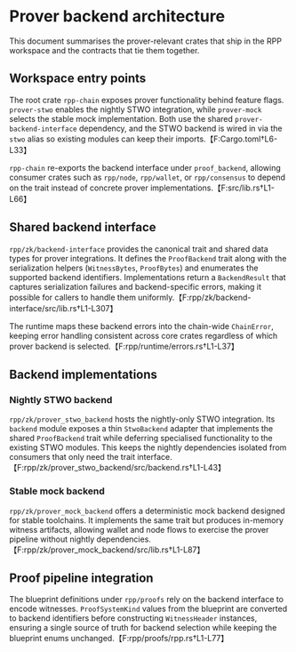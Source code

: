 # Prover backend architecture

This document summarises the prover-relevant crates that ship in the RPP
workspace and the contracts that tie them together.

## Workspace entry points

The root crate `rpp-chain` exposes prover functionality behind feature flags.
`prover-stwo` enables the nightly STWO integration, while `prover-mock`
selects the stable mock implementation.  Both use the shared
`prover-backend-interface` dependency, and the STWO backend is wired in via the
`stwo` alias so existing modules can keep their imports.【F:Cargo.toml†L6-L33】

`rpp-chain` re-exports the backend interface under `proof_backend`, allowing
consumer crates such as `rpp/node`, `rpp/wallet`, or `rpp/consensus` to depend
on the trait instead of concrete prover implementations.【F:src/lib.rs†L1-L66】

## Shared backend interface

`rpp/zk/backend-interface` provides the canonical trait and shared data types
for prover integrations.  It defines the `ProofBackend` trait along with the
serialization helpers (`WitnessBytes`, `ProofBytes`) and enumerates the supported
backend identifiers.  Implementations return a `BackendResult` that captures
serialization failures and backend-specific errors, making it possible for
callers to handle them uniformly.【F:rpp/zk/backend-interface/src/lib.rs†L1-L307】

The runtime maps these backend errors into the chain-wide `ChainError`, keeping
error handling consistent across core crates regardless of which prover backend
is selected.【F:rpp/runtime/errors.rs†L1-L37】

## Backend implementations

### Nightly STWO backend

`rpp/zk/prover_stwo_backend` hosts the nightly-only STWO integration.  Its
`backend` module exposes a thin `StwoBackend` adapter that implements the shared
`ProofBackend` trait while deferring specialised functionality to the existing
STWO modules.  This keeps the nightly dependencies isolated from consumers that
only need the trait interface.【F:rpp/zk/prover_stwo_backend/src/backend.rs†L1-L43】

### Stable mock backend

`rpp/zk/prover_mock_backend` offers a deterministic mock backend designed for
stable toolchains.  It implements the same trait but produces in-memory witness
artifacts, allowing wallet and node flows to exercise the prover pipeline
without nightly dependencies.【F:rpp/zk/prover_mock_backend/src/lib.rs†L1-L87】

## Proof pipeline integration

The blueprint definitions under `rpp/proofs` rely on the backend interface to
encode witnesses.  `ProofSystemKind` values from the blueprint are converted to
backend identifiers before constructing `WitnessHeader` instances, ensuring a
single source of truth for backend selection while keeping the blueprint enums
unchanged.【F:rpp/proofs/rpp.rs†L1-L77】

